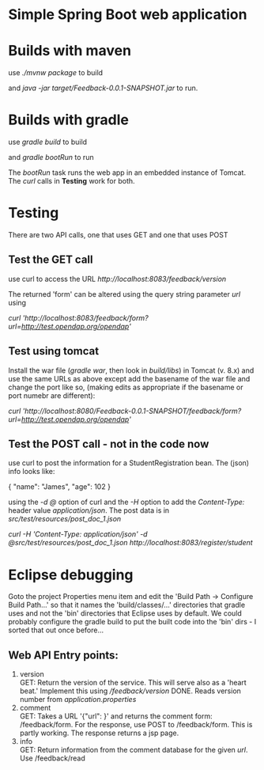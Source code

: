 
# Simple Spring Boot web application

# Builds with maven
use _./mvnw package_ to build

and _java -jar target/Feedback-0.0.1-SNAPSHOT.jar_ to run.

# Builds with gradle
use _gradle build_ to build

and _gradle bootRun_ to run

The _bootRun_ task runs the web app in an embedded instance of Tomcat. The _curl_ calls in **Testing** work for both.

# Testing
There are two API calls, one that uses GET and one that uses POST

## Test the GET call

use curl to access the URL _http://localhost:8083/feedback/version_

The returned 'form' can be altered using the query string parameter _url_
using

_curl 'http://localhost:8083/feedback/form?url=http://test.opendap.org/opendap'_

## Test using tomcat

Install the war file (_gradle war_, then look in _build/libs_) in Tomcat (v. 8.x) and
use the same URLs as above except add the basename of the war file and change the port like so,
(making edits as appropriate if the basename or port numebr are different):

_curl 'http://localhost:8080/Feedback-0.0.1-SNAPSHOT/feedback/form?url=http://test.opendap.org/opendap'_

## Test the POST call - not in the code now 

use curl to post the information for a StudentRegistration bean. The (json) info looks like:

{
    "name": "James",
    "age": 102
}

using the _-d @<filename>_ option of curl and the _-H_ option to add the _Content-Type:_ header value _application/json_. The post data is in _src/test/resources/post_doc_1.json_

*curl -H 'Content-Type: application/json' -d @src/test/resources/post\_doc\_1.json http://localhost:8083/register/student*

# Eclipse debugging

Goto the project Properties menu item and edit the 'Build Path -> Configure Build Path...' so that it names the 'build/classes/...' directories that gradle uses and not the 'bin' directories that Eclipse uses by default. We could probably configure the gradle build to put the built code into the 'bin' dirs - I sorted that out once before...
  
## Web API Entry points:
1. version  
   GET: Return the version of the service. This will serve also as a 'heart beat.' Implement this using 
   _/feedback/version_ DONE. Reads version number from _application.properties_
2. comment  
   GET: Takes a URL '{"url": <URL>}' and returns the comment form: /feedback/form.
   For the response, use POST to /feedback/form. This is partly working. The response returns a jsp page.
3. info  
   GET: Return information from the comment database for the given _url_. Use /feedback/read
   
  
